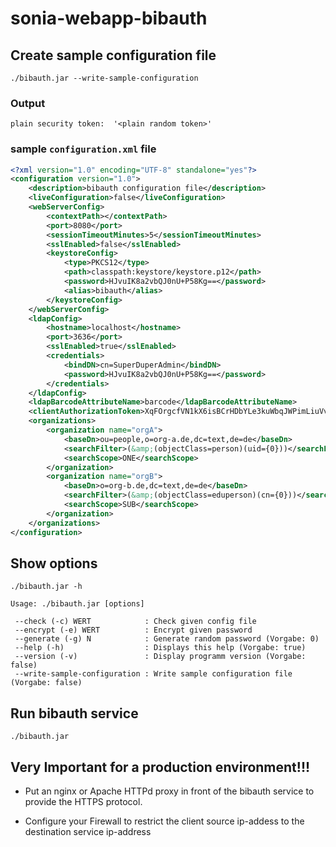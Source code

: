 # sonia-webapp-bibauth

## Create sample configuration file

`./bibauth.jar --write-sample-configuration`

### Output

```text
plain security token:  '<plain random token>'
```

### sample `configuration.xml` file

```xml
<?xml version="1.0" encoding="UTF-8" standalone="yes"?>
<configuration version="1.0">
    <description>bibauth configuration file</description>
    <liveConfiguration>false</liveConfiguration>
    <webServerConfig>
        <contextPath></contextPath>
        <port>8080</port>
        <sessionTimeoutMinutes>5</sessionTimeoutMinutes>
        <sslEnabled>false</sslEnabled>
        <keystoreConfig>
            <type>PKCS12</type>
            <path>classpath:keystore/keystore.p12</path>
            <password>HJvuIK8a2vbQJ0nU+P58Kg==</password>
            <alias>bibauth</alias>
        </keystoreConfig>
    </webServerConfig>
    <ldapConfig>
        <hostname>localhost</hostname>
        <port>3636</port>
        <sslEnabled>true</sslEnabled>
        <credentials>
            <bindDN>cn=SuperDuperAdmin</bindDN>
            <password>HJvuIK8a2vbQJ0nU+P58Kg==</password>
        </credentials>
    </ldapConfig>
    <ldapBarcodeAttributeName>barcode</ldapBarcodeAttributeName>
    <clientAuthorizationToken>XqFOrgcfVN1kX6isBCrHDbYLe3kuWbqJWPimLiuVvYtDLhsfu0J322CWbHwa3FyE</clientAuthorizationToken>
    <organizations>
        <organization name="orgA">
            <baseDn>ou=people,o=org-a.de,dc=text,de=de</baseDn>
            <searchFilter>(&amp;(objectClass=person)(uid={0}))</searchFilter>
            <searchScope>ONE</searchScope>
        </organization>
        <organization name="orgB">
            <baseDn>o=org-b.de,dc=text,de=de</baseDn>
            <searchFilter>(&amp;(objectClass=eduperson)(cn={0}))</searchFilter>
            <searchScope>SUB</searchScope>
        </organization>
    </organizations>
</configuration>
```

## Show options

`./bibauth.jar -h`

```text
Usage: ./bibauth.jar [options]

 --check (-c) WERT            : Check given config file
 --encrypt (-e) WERT          : Encrypt given password
 --generate (-g) N            : Generate random password (Vorgabe: 0)
 --help (-h)                  : Displays this help (Vorgabe: true)
 --version (-v)               : Display programm version (Vorgabe: false)
 --write-sample-configuration : Write sample configuration file (Vorgabe: false)
```

## Run bibauth service

`./bibauth.jar`

## Very Important for a production environment!!!
  - Put an nginx or Apache HTTPd proxy in front of the bibauth service to provide the HTTPS protocol.

  - Configure your Firewall to restrict the client source ip-addess to the destination service ip-address
